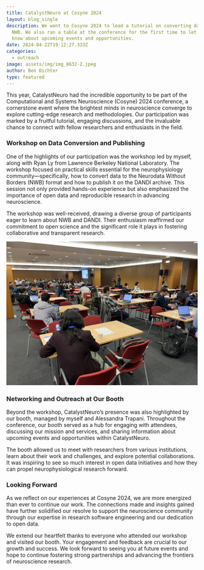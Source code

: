 ```yaml
---
title: CatalystNeuro at Cosyne 2024
layout: blog_single
description: We went to Cosyne 2024 to lead a tutorial on converting data to
  NWB. We also ran a table at the conference for the first time to let attendees
  know about upcoming events and opportunities.
date: 2024-04-22T19:12:27.333Z
categories:
  - outreach
image: assets/img/img_8632-2.jpeg
author: Ben Dichter
type: featured
---
```

This year, CatalystNeuro had the incredible opportunity to be part of the Computational and Systems Neuroscience (Cosyne) 2024 conference, a cornerstone event where the brightest minds in neuroscience converge to explore cutting-edge research and methodologies. Our participation was marked by a fruitful tutorial, engaging discussions, and the invaluable chance to connect with fellow researchers and enthusiasts in the field.

### **Workshop on Data Conversion and Publishing**

One of the highlights of our participation was the workshop led by myself, along with Ryan Ly from Lawrence Berkeley National Laboratory. The workshop focused on practical skills essential for the neurophysiology community—specifically, how to convert data to the Neurodata Without Borders (NWB) format and how to publish it on the DANDI archive. This session not only provided hands-on experience but also emphasized the importance of open data and reproducible research in advancing neuroscience.

The workshop was well-received, drawing a diverse group of participants eager to learn about NWB and DANDI. Their enthusiasm reaffirmed our commitment to open science and the significant role it plays in fostering collaborative and transparent research.

![](/assets/img/img_8628-2.jpeg)

### **Networking and Outreach at Our Booth**

Beyond the workshop, CatalystNeuro’s presence was also highlighted by our booth, managed by myself and Alessandra Trapani. Throughout the conference, our booth served as a hub for engaging with attendees, discussing our mission and services, and sharing information about upcoming events and opportunities within CatalystNeuro.

The booth allowed us to meet with researchers from various institutions, learn about their work and challenges, and explore potential collaborations. It was inspiring to see so much interest in open data initiatives and how they can propel neurophysiological research forward.

### **Looking Forward**

As we reflect on our experiences at Cosyne 2024, we are more energized than ever to continue our work. The connections made and insights gained have further solidified our resolve to support the neuroscience community through our expertise in research software engineering and our dedication to open data.

We extend our heartfelt thanks to everyone who attended our workshop and visited our booth. Your engagement and feedback are crucial to our growth and success. We look forward to seeing you at future events and hope to continue fostering strong partnerships and advancing the frontiers of neuroscience research.